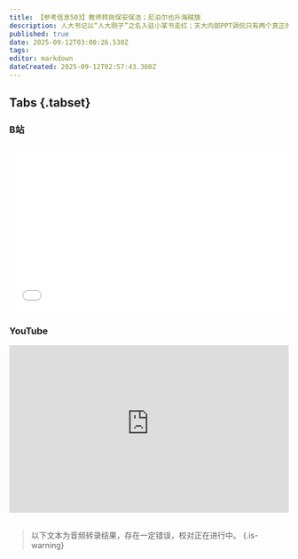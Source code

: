 ```yaml
---
title: 【参考信息503】教师转岗保安保洁；尼泊尔也升海贼旗
description: 人大书记以“人大刚子”之名入驻小某书走红；天大内部PPT调侃只有两个真正的本科专业；广东男生报考广东省机械技师学院获录取，报到当天又被拒。湖南多地要求中小学教师选调转岗，有的要转去保安保洁食堂岗位。广州一对夫妻租合租房生孩子要被房东赶走；多地到出生率反弹的湖北天门调研先进经验。多地又查获砖厂使用智力障碍劳工；温州28岁农村智障女孩悄然离世，曾多次生子。尼泊尔Z世代抗议社交媒体禁令和政治精英腐败。
published: true
date: 2025-09-12T03:00:26.530Z
tags: 
editor: markdown
dateCreated: 2025-09-12T02:57:43.360Z
---
```


## Tabs {.tabset}
### B站
<div style="position: relative; padding: 30% 45%;">
<iframe style="position: absolute; width: 100%; height: 100%; left: 0; top: 0;" src="//player.bilibili.com/player.html?&bvid=BV1ZxHYzFE99&page=1&as_wide=1&high_quality=1&danmaku=1&autoplay=0" scrolling="no" border="0" frameborder="no" framespacing="0" allowfullscreen="true"></iframe>
</div>

### YouTube
<div style="position: relative; padding: 30% 45%;">
<iframe style="position: absolute; top: 0; left: 0; width: 100%; height: 100%;" src="https://www.youtube-nocookie.com/embed/YouTubeVID" title="YouTube video player" frameborder="0" allow="accelerometer; autoplay; clipboard-write; encrypted-media; gyroscope; picture-in-picture" allowfullscreen></iframe>
</div>

## 

> 以下文本为音频转录结果，存在一定错误，校对正在进行中。
{.is-warning}
